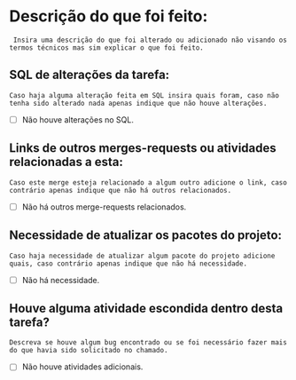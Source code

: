 # Descrição do que foi feito:
     Insira uma descrição do que foi alterado ou adicionado não visando os termos técnicos mas sim explicar o que foi feito.

## SQL de alterações da tarefa:
    Caso haja alguma alteração feita em SQL insira quais foram, caso não tenha sido alterado nada apenas indique que não houve alterações.
- [ ] Não houve alterações no SQL. 

## Links de outros merges-requests ou atividades relacionadas a esta:
    Caso este merge esteja relacionado a algum outro adicione o link, caso contrário apenas indique que não há outros relacionados.
- [ ] Não há outros merge-requests relacionados. 

## Necessidade de atualizar os pacotes do projeto:
    Caso haja necessidade de atualizar algum pacote do projeto adicione quais, caso contrário apenas indique que não há necessidade.
- [ ] Não há necessidade.

## Houve alguma atividade escondida dentro desta tarefa?
    Descreva se houve algum bug encontrado ou se foi necessário fazer mais do que havia sido solicitado no chamado.
- [ ] Não houve atividades adicionais.

